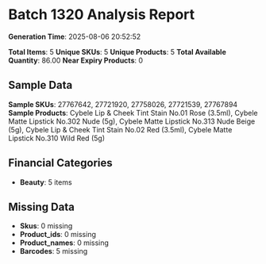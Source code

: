 # Batch 1320 Analysis Report

**Generation Time**: 2025-08-06 20:52:52

**Total Items**: 5
**Unique SKUs**: 5
**Unique Products**: 5
**Total Available Quantity**: 86.00
**Near Expiry Products**: 0

## Sample Data
**Sample SKUs**: 27767642, 27721920, 27758026, 27721539, 27767894
**Sample Products**: Cybele Lip & Cheek Tint Stain No.01 Rose (3.5ml), Cybele Matte Lipstick No.302 Nude (5g), Cybele Matte Lipstick No.313 Nude Beige (5g), Cybele Lip & Cheek Tint Stain No.02 Red (3.5ml), Cybele Matte Lipstick No.310 Wild Red (5g)

## Financial Categories
- **Beauty**: 5 items

## Missing Data
- **Skus**: 0 missing
- **Product_ids**: 0 missing
- **Product_names**: 0 missing
- **Barcodes**: 5 missing
